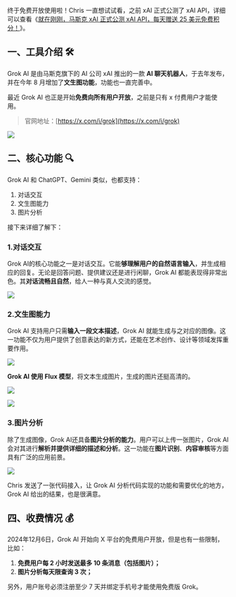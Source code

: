终于免费开放使用啦！Chris 一直想试试看，之前 xAI 正式公测了 xAI API，详细可以查看《[就在刚刚，马斯克 xAI 正式公测 xAI API，每天赠送 25 美元免费积分！](https://mp.weixin.qq.com/s/UW0f0B9kn3X7F8EQat0HIg)》。

## 一、工具介绍 🛠️
Grok AI 是由马斯克旗下的 AI 公司 xAI 推出的一款 **AI 聊天机器人**，于去年发布，并在今年 8 月增加了**文生图功能**，功能也一直完善中。

最近 Grok AI 也正是开始**免费向所有用户开放**，之前是只有 x 付费用户才能使用。

> 官网地址：[https://x.com/i/grok](https://x.com/i/grok)
>

![](https://cdn.nlark.com/yuque/0/2024/png/186051/1733750572527-bc5d26fe-a1ed-4447-9acf-a1bb710714b7.png)

## 二、核心功能 🔍
Grok AI 和 ChatGPT、Gemini 类似，也都支持：

1. 对话交互
2. 文生图能力
3. 图片分析

接下来详细了解下：

### 1.对话交互 
Grok AI的核心功能之一是对话交互。它能**够理解用户的自然语言输入**，并生成相应的回复。无论是回答问题、提供建议还是进行闲聊，Grok AI 都能表现得非常出色。其**对话流畅且自然**，给人一种与真人交流的感觉。

![](https://cdn.nlark.com/yuque/0/2024/png/186051/1733750995808-747e0b17-fd9f-4a0d-908d-ccc171fb136e.png)

### 2.文生图能力
Grok AI 支持用户只需**输入一段文本描述**，Grok AI 就能生成与之对应的图像。这一功能不仅为用户提供了创意表达的新方式，还能在艺术创作、设计等领域发挥重要作用。

![](https://cdn.nlark.com/yuque/0/2024/png/186051/1733751590346-11a92b36-ccc6-44d3-92dc-45abf070d601.png)

**Grok AI 使用 Flux 模型**，将文本生成图片，生成的图片还挺高清的。

![](https://cdn.nlark.com/yuque/0/2024/png/186051/1733752241923-ca81d490-c6e7-4024-9847-bccd023a0a02.png)

![](https://cdn.nlark.com/yuque/0/2024/png/186051/1733752280862-4553b608-f1a9-49fe-a823-1f4444426635.png)

### 3.图片分析
除了生成图像，Grok AI还具备**图片分析的能力**。用户可以上传一张图片，Grok AI 会对其进行**解析并提供详细的描述和分析**。这一功能在**图片识别**、**内容审核**等方面具有广泛的应用前景。

![](https://cdn.nlark.com/yuque/0/2024/png/186051/1733751852218-5ab17d35-92c3-41b6-a652-1e38610980ee.png)

Chris 发送了一张代码接入，让 Grok AI 分析代码实现的功能和需要优化的地方，Grok AI 给出的结果，也是很满意。

## 四、收费情况 💰
2024年12月6日，Grok AI 开始向 X 平台的免费用户开放，但是也有一些限制，比如：

1. **免费用户每 2 小时发送最多 10 条消息（包括图片）；**
2. **图片分析每天限查询 3 次；**

另外，用户账号必须注册至少 7 天并绑定手机号才能使用免费版 Grok。

